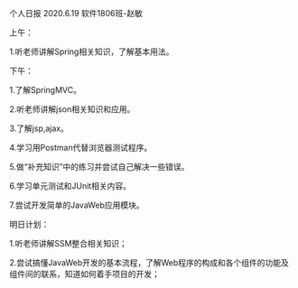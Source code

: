个人日报   2020.6.19     软件1806班-赵敏

上午：

1.听老师讲解Spring相关知识，了解基本用法。

下午：

1.了解SpringMVC。

2.听老师讲解json相关知识和应用。

3.了解jsp,ajax。

4.学习用Postman代替浏览器测试程序。

5.做“补充知识”中的练习并尝试自己解决一些错误。

6.学习单元测试和JUnit相关内容。

7.尝试开发简单的JavaWeb应用模块。

明日计划：

1.听老师讲解SSM整合相关知识；

2.尝试搞懂JavaWeb开发的基本流程，了解Web程序的构成和各个组件的功能及组件间的联系，知道如何着手项目的开发；

